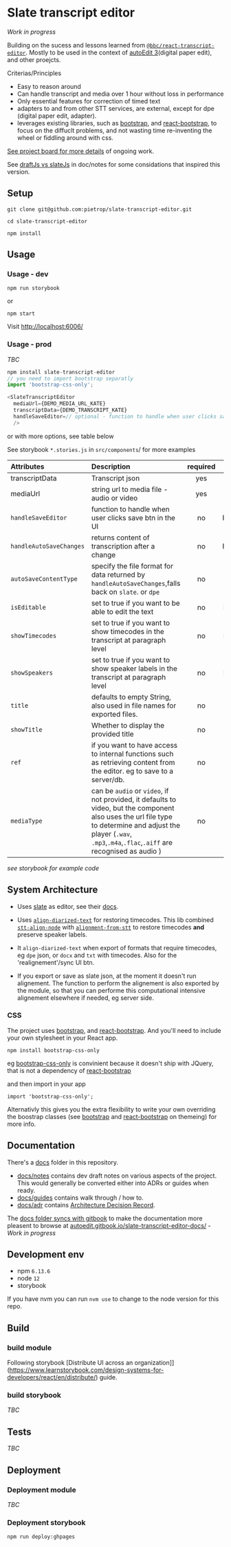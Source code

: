 # Slate transcript editor
<!-- _One liner + link to confluence page_
_Screenshot of UI - optional_ -->

_Work in progress_

Building on the sucess and lessons learned from [`@bbc/react-transcript-editor`](https://github.com/bbc/react-transcript-editor).
Mostly to be used in the context of [autoEdit 3](http://autoedit.io)(digital paper edit), and other proejcts. 

Criterias/Principles
- Easy to reason around
- Can handle transcript and media over 1 hour without loss in performance 
- Only essential features for correction of timed text 
- adapters to and from other STT services, are external, except for dpe (digital paper edit, adapter).
- leverages existing libraries, such as [bootstrap](https://getbootstrap.com/), and [react-bootstrap](https://react-bootstrap.github.io/), to focus on the diffuclt problems, and not wasting time re-inventing the wheel or fiddling around with css.


[See project board for more details](https://github.com/pietrop/slate-transcript-editor/projects/1) of ongoing work.

See [draftJs vs slateJs](/docs/notes/draftJs-vs-slateJs.md) in doc/notes for some considations that inspired this version.

## Setup
<!-- _stack - optional_
_How to build and run the code/app_ -->

```
git clone git@github.com:pietrop/slate-transcript-editor.git
```
```
cd slate-transcript-editor
```
```
npm install
```

## Usage 

### Usage - dev

```
npm run storybook
```
or
```
npm start
```

Visit [http://localhost:6006/](http://localhost:6006/)

### Usage - prod

_TBC_


```js
npm install slate-transcript-editor
// you need to import bootstrap separatly 
import 'bootstrap-css-only';

<SlateTranscriptEditor 
  mediaUrl={DEMO_MEDIA_URL_KATE} 
  transcriptData={DEMO_TRANSCRIPT_KATE}
  handleSaveEditor=// optional - function to handle when user clicks save btn in the UI
  />
```
or with more options, see table below 

See storybook `*.stories.js` in `src/components`/ for more examples 


| Attributes            | Description                                                                                        |required|type|
| :-------------------- | :--------------------------------------------------------------------------------------------------| :---: | :---: |
| transcriptData        | Transcript json                                                                                     |yes|Json|
| mediaUrl              | string url to media file - audio or video                                                           |yes|String|
|`handleSaveEditor`     |function to handle when user clicks save btn in the UI                                               |no|Function|
|`handleAutoSaveChanges`| returns content of transcription after a change                                                     |no|Function|
| `autoSaveContentType` | specify the file format for data returned by `handleAutoSaveChanges`,falls back on `slate`. or `dpe`|no|String  |
| `isEditable`          | set to true if you want to be able to edit the text                                                 |no|Boolean |
| `showTimecodes`       | set to true if you want to show timecodes in the  transcript at paragraph level                     |no|Boolean |
| `showSpeakers`        | set to true if you want to show speaker labels in the  transcript at paragraph level                |no|Boolean |
| `title`               | defaults to empty String, also used in file names for exported files.                               |no|String  |
| `showTitle`           | Whether to display the provided title                                                               |no|String  |
| `ref`                 | if you want to have access to internal functions such as retrieving content from the editor. eg to save to a server/db. | no | React ref |
| `mediaType`            | can be `audio` or `video`, if not provided, it defaults to video, but the component also uses the url file type to determine and adjust the player (`.wav`, `.mp3`,`.m4a`,`.flac`,`.aiff` are recognised as audio ) |    no    | String |

 <!-- TODO: link to storybook here --> 
 <!-- for more details on how to use. -->


_see storybook for example code_

## System Architecture
<!-- _High level overview of system architecture_ -->

- Uses [slate](https://slatejs.org) as editor, see their [docs](https://docs.slatejs.org/).
<!-- - takes dpe as input -->
- Uses [`align-diarized-text`](https://github.com/pietrop/align-diarized-text) for restoring timecodes. This lib combined [`stt-align-node`](https://github.com/bbc/stt-align-node) with [`alignment-from-stt`](https://github.com/pietrop/alignment-from-stt) to restore timecodes **and** preserve speaker labels.

- It `align-diarized-text` when export of formats that require timecodes, eg `dpe` json, or `docx` and `txt` with timecodes. Also for the 'realignement'/sync UI btn.
- If you export or save as slate json, at the moment it doesn't run alignement. The function to perform the alignement is also exported by the module, so that you can performe this computational intensive alignement elsewhere if needed, eg server side. 

### CSS 
The project uses [bootstrap](https://getbootstrap.com/), and [react-bootstrap](https://react-bootstrap.github.io/). And you'll need to include your own stylesheet in your React app. 
```
npm install bootstrap-css-only
```
eg [bootstrap-css-only](https://www.npmjs.com/package/bootstrap-css-only) is convinient because it doesn't ship with JQuery, that is not a dependency of [react-bootstrap](https://react-bootstrap.github.io/)

and then import in your app 
```
import 'bootstrap-css-only';
```

Alternativly this gives you the extra flexibility to <!-- pick your own styling from [bootswatch](https://bootswatch.com/) ([npm](https://www.npmjs.com/package/bootswatch)) or you can  --> write your own overriding the boostrap classes (see [bootstrap](https://getbootstrap.com/docs/4.0/getting-started/theming/) and [react-bootstrap](https://react-bootstrap.github.io/getting-started/theming/) on themeing) for more info. 

## Documentation

There's a [docs](./docs) folder in this repository.

- [docs/notes](./docs/notes) contains dev draft notes on various aspects of the project. This would generally be converted either into ADRs or guides when ready.
- [docs/guides](./docs/guides) contains walk through / how to.
- [docs/adr](./docs/adr) contains [Architecture Decision Record](https://github.com/joelparkerhenderson/architecture_decision_record).

The [docs folder syncs with gitbook](https://docs.gitbook.com/integrations/github/content-configuration#root) to make the documentation more pleasent to browse at [autoedit.gitbook.io/slate-transcript-editor-docs/](https://autoedit.gitbook.io/slate-transcript-editor-docs/) - _Work in progress_

<!-- > An architectural decision record (ADR) is a document that captures an important architectural decision made along with its context and consequences.

We are using [this template for ADR](https://gist.github.com/iaincollins/92923cc2c309c2751aea6f1b34b31d95) -->

## Development env
 <!-- _How to run the development environment_
_Coding style convention ref optional, eg which linter to use_
_Linting, github pre-push hook - optional_ -->

- npm `6.13.6`
- node `12`
- storybook 

If you have nvm you can run `nvm use` to change to the node version for this repo.

## Build
<!-- _How to run build_ -->
### build module

Following storybook [Distribute UI across an organization]](https://www.learnstorybook.com/design-systems-for-developers/react/en/distribute/) guide.

### build storybook 
_TBC_

## Tests
<!-- _How to carry out tests_ -->
_TBC_
## Deployment
<!-- _How to deploy the code/app into test/staging/production_ -->

### Deployment module

<!-- ```
npm run publish:public
``` -->
_TBC_
### Deployment storybook

<!-- TODO publish storybook to github pages -->
```
npm run deploy:ghpages
```